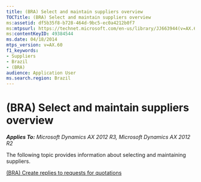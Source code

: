 ```yaml
---
title: (BRA) Select and maintain suppliers overview
TOCTitle: (BRA) Select and maintain suppliers overview
ms:assetid: df5b35f8-b728-464d-9bc5-ec0a4212b0f7
ms:mtpsurl: https://technet.microsoft.com/en-us/library/JJ663944(v=AX.60)
ms:contentKeyID: 49384544
ms.date: 04/18/2014
mtps_version: v=AX.60
f1_keywords:
- Suppliers
- Brazil
- (BRA)
audience: Application User
ms.search.region: Brazil
---
```


# (BRA) Select and maintain suppliers overview 


_**Applies To:** Microsoft Dynamics AX 2012 R3, Microsoft Dynamics AX 2012 R2_

The following topic provides information about selecting and maintaining suppliers.

[(BRA) Create replies to requests for quotations](bra-create-replies-to-requests-for-quotations.md)

  


